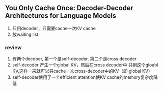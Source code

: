 ## You Only Cache Once: Decoder-Decoder Architectures for Language Models
1. 只用decoder，只需要cache一次KV cache
2. 放waiting list

### review
1. 有两个decdoer, 第一个是self-decoder, 第二个是cross decoder
2. self-decoder 产生一个global KV，然后在cross decoder中 共用这个gloabl KV,这样一来就可以只cache一次cross-decoder中的KV（即 global KV）
3. self-decoder使用了一个efficient attention使KV cache的memory复杂度降低